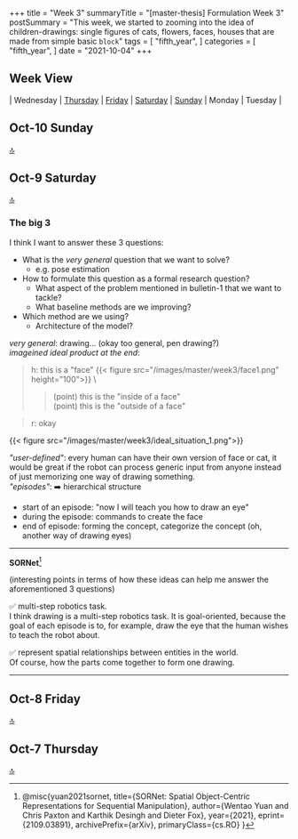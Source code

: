 +++
title = "Week 3"
summaryTitle = "[master-thesis] Formulation Week 3"
postSummary = "This week, we started to zooming into the idea of children-drawings: single figures of cats, flowers, faces, houses that are made from simple basic `block`"
tags = [
    "fifth_year",
]
categories = [
    "fifth_year",
]
date = "2021-10-04"
+++

## Week View
| Wednesday | [Thursday](#oct-7-thursday) | [Friday](#oct-8-friday) | [Saturday](#oct-9-saturday) | [Sunday](#oct-10-sunday) | Monday | Tuesday |


## Oct-10 Sunday
[🔝](#week-view)

## Oct-9 Saturday
[🔝](#week-view)
### The big 3
I think I want to answer these 3 questions:
- What is the *very general* question that we want to solve?
    - e.g. pose estimation
- How to formulate this question as a formal research question?
    - What aspect of the problem mentioned in bulletin-1 that we want to tackle?
    - What baseline methods are we improving? 
- Which method are we using?
    - Architecture of the model?

*very general*: drawing...
(okay too general, pen drawing?) \
*imageined ideal product at the end*: 
> h: this is a "face" {{< figure src="/images/master/week3/face1.png" height="100">}} \
>>(point) this is the "inside of a face" \
>>(point) this is the "outside of a face" 

> r: okay

{{< figure src="/images/master/week3/ideal_situation_1.png">}}


*"user-defined"*: every human can have their own version of face or cat, it would be great if the robot can process generic input from anyone instead of just memorizing one way of drawing something. \
*"episodes"*: ➡️ hierarchical structure 
- start of an episode: "now I will teach you how to draw an eye" 
- during the episode: commands to create the face
- end of episode: forming the concept, categorize the concept (oh, another way of drawing eyes)

---

**SORNet**[^1]

(interesting points in terms of how these ideas can help me answer the aforementioned 3 questions)

✅ multi-step robotics task. \
I think drawing is a multi-step robotics task. It is goal-oriented, because the goal of each episode is to, for example, draw the eye that the human wishes to teach the robot about. 

✅ represent spatial relationships between entities in the world. \
Of course, how the parts come together to form one drawing. 

---

## Oct-8 Friday
[🔝](#week-view)


## Oct-7 Thursday
[🔝](#week-view)


[^1]: @misc{yuan2021sornet,
      title={SORNet: Spatial Object-Centric Representations for Sequential Manipulation}, 
      author={Wentao Yuan and Chris Paxton and Karthik Desingh and Dieter Fox},
      year={2021},
      eprint={2109.03891},
      archivePrefix={arXiv},
      primaryClass={cs.RO}
}


